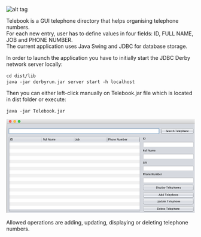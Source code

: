 ![alt tag](https://raw.githubusercontent.com/softdonkey/telebook/master/gquVlu.png)

Telebook is a GUI telephone directory that helps organising telephone numbers.<br>
For each new entry, user has to define values in four fields: ID, FULL NAME, JOB and PHONE NUMBER.<br>
The current application uses Java Swing and JDBC for database storage.<br>

In order to launch the application you have to initially start the JDBC Derby network server locally:

```
cd dist/lib
java -jar derbyrun.jar server start -h localhost
```

Then you can either left-click manually on Telebook.jar file which is located in dist folder or execute:
```
java -jar Telebook.jar
```


![alt tag](https://raw.githubusercontent.com/fsiamp/telebook/master/screen.png)

Allowed operations are adding, updating, displaying or deleting telephone numbers.

